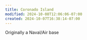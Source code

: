 ```yaml
---
title: Coronado Island
modified: 2024-10-08T12:06:06-07:00
created: 2024-10-07T16:38:14-07:00
---
```

Originally a Naval/Air base